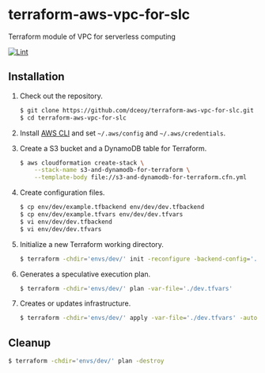 terraform-aws-vpc-for-slc
=========================

Terraform module of VPC for serverless computing

[![Lint](https://github.com/dceoy/terraform-aws-vpc-for-slc/actions/workflows/lint.yml/badge.svg)](https://github.com/dceoy/terraform-aws-vpc-for-slc/actions/workflows/lint.yml)

Installation
------------

1.  Check out the repository.

    ```sh
    $ git clone https://github.com/dceoy/terraform-aws-vpc-for-slc.git
    $ cd terraform-aws-vpc-for-slc
    ````

2.  Install [AWS CLI](https://aws.amazon.com/cli/) and set `~/.aws/config` and `~/.aws/credentials`.

3.  Create a S3 bucket and a DynamoDB table for Terraform.

    ```sh
    $ aws cloudformation create-stack \
        --stack-name s3-and-dynamodb-for-terraform \
        --template-body file://s3-and-dynamodb-for-terraform.cfn.yml
    ```

4.  Create configuration files.

    ```sh
    $ cp env/dev/example.tfbackend env/dev/dev.tfbackend
    $ cp env/dev/example.tfvars env/dev/dev.tfvars
    $ vi env/dev/dev.tfbackend
    $ vi env/dev/dev.tfvars
    ```

5.  Initialize a new Terraform working directory.

    ```sh
    $ terraform -chdir='envs/dev/' init -reconfigure -backend-config='./dev.tfbackend'
    ```

6.  Generates a speculative execution plan.

    ```sh
    $ terraform -chdir='envs/dev/' plan -var-file='./dev.tfvars'
    ```

7.  Creates or updates infrastructure.

    ```sh
    $ terraform -chdir='envs/dev/' apply -var-file='./dev.tfvars' -auto-approve
    ```

Cleanup
-------

```sh
$ terraform -chdir='envs/dev/' plan -destroy
```
